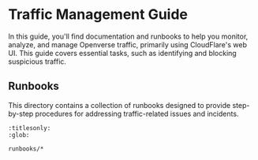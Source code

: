 # Traffic Management Guide

In this guide, you'll find documentation and runbooks to help you monitor,
analyze, and manage Openverse traffic, primarily using CloudFlare's web UI. This
guide covers essential tasks, such as identifying and blocking suspicious
traffic.

## Runbooks

This directory contains a collection of runbooks designed to provide
step-by-step procedures for addressing traffic-related issues and incidents.

```{toctree}
:titlesonly:
:glob:

runbooks/*
```
